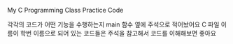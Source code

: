 My C Programming Class Practice Code

각각의 코드가 어떤 기능을 수행하는지
main 함수 옆에 주석으로 적어놨어요
C 파일 이름이 학번 이름으로 되어 있는 코드들은
주석을 참고해서 코드를 이해해보면 좋아요
